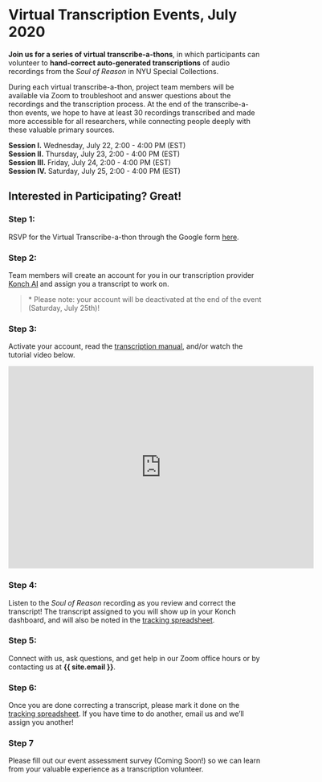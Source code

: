 # Virtual Transcription Events, July 2020

**Join us for a series of virtual transcribe-a-thons**, in which participants can volunteer to **hand-correct auto-generated transcriptions** of audio recordings from the *Soul of Reason* in NYU Special Collections.

During each virtual transcribe-a-thon, project team members will be available via Zoom to troubleshoot and answer questions about the recordings and the transcription process. At the end of the transcribe-a-thon events, we hope to have at least 30 recordings transcribed and made more accessible for all researchers, while connecting people deeply with these valuable primary sources.


__Session I.__    Wednesday, July 22, 2:00 - 4:00 PM (EST)  
__Session II.__   Thursday, July 23, 2:00 - 4:00 PM (EST)  
__Session III.__  Friday, July 24, 2:00 - 4:00 PM (EST)  
__Session IV.__   Saturday, July 25, 2:00 - 4:00 PM (EST)


## Interested in Participating? Great!

### Step 1:

RSVP for the Virtual Transcribe-a-thon through the Google form [here](https://docs.google.com/forms/d/e/1FAIpQLSdVfQXoNOnJH6H6c73xU0vjd6qDt8YjFo43qzKphF6ejgzBEA/viewform).


### Step 2:

Team members will create an account for you in our transcription provider [Konch AI](https://www.konch.ai/) and assign you a transcript to work on.

> \* Please note: your account will be deactivated at the end of the event (Saturday, July 25th)!


### Step 3:

Activate your account, read the [transcription manual](https://docs.google.com/document/d/1A9GXvfz30xaln7onryVzN4Dxqa6i643rNgGF6FpLzwg/edit?usp=sharing), and/or watch the tutorial video below.

<iframe id="kaltura_player" src="https://cdnapisec.kaltura.com/p/1674401/sp/167440100/embedIframeJs/uiconf_id/23435171/partner_id/1674401?iframeembed=true&playerId=kaltura_player&entry_id=1_dm3hh22r&flashvars[streamerType]=auto&amp;flashvars[localizationCode]=en&amp;flashvars[leadWithHTML5]=true&amp;flashvars[sideBarContainer.plugin]=true&amp;flashvars[sideBarContainer.position]=left&amp;flashvars[sideBarContainer.clickToClose]=true&amp;flashvars[chapters.plugin]=true&amp;flashvars[chapters.layout]=vertical&amp;flashvars[chapters.thumbnailRotator]=false&amp;flashvars[streamSelector.plugin]=true&amp;flashvars[EmbedPlayer.SpinnerTarget]=videoHolder&amp;flashvars[dualScreen.plugin]=true&amp;flashvars[LeadWithHLSOnFlash]=true&amp;flashvars[Kaltura.addCrossoriginToIframe]=true&amp;&wid=1_grurw5h2" width="608" height="402" allowfullscreen webkitallowfullscreen mozAllowFullScreen allow="autoplay \*; fullscreen \*; encrypted-media \*" sandbox="allow-forms allow-same-origin allow-scripts allow-top-navigation allow-pointer-lock allow-popups allow-modals allow-orientation-lock allow-popups-to-escape-sandbox allow-presentation allow-top-navigation-by-user-activation" frameborder="0" title="Kaltura Player"></iframe>


### Step 4:

Listen to the *Soul of Reason* recording as you review and correct the transcript! The transcript assigned to you will show up in your Konch dashboard, and will also be noted in the [tracking spreadsheet](https://docs.google.com/spreadsheets/d/1fDapAwMI8Iu7InBHt5cu2ZtcfCPopQ6_Ur4wQSEHi1U/edit#gid=0).


### Step 5:

Connect with us, ask questions, and get help in our Zoom office hours or by contacting us at **{{ site.email }}**.


### Step 6:

Once you are done correcting a transcript, please mark it done on the [tracking spreadsheet](https://docs.google.com/spreadsheets/d/1fDapAwMI8Iu7InBHt5cu2ZtcfCPopQ6_Ur4wQSEHi1U/edit#gid=0). If you have time to do another, email us and we’ll assign you another!

### Step 7

Please fill out our event assessment survey (Coming Soon!) so we can learn from your valuable experience as a transcription volunteer.
